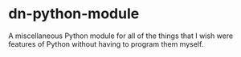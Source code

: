 # dn-python-module
A miscellaneous Python module for all of the things that I wish were features of Python without having to program them myself.

